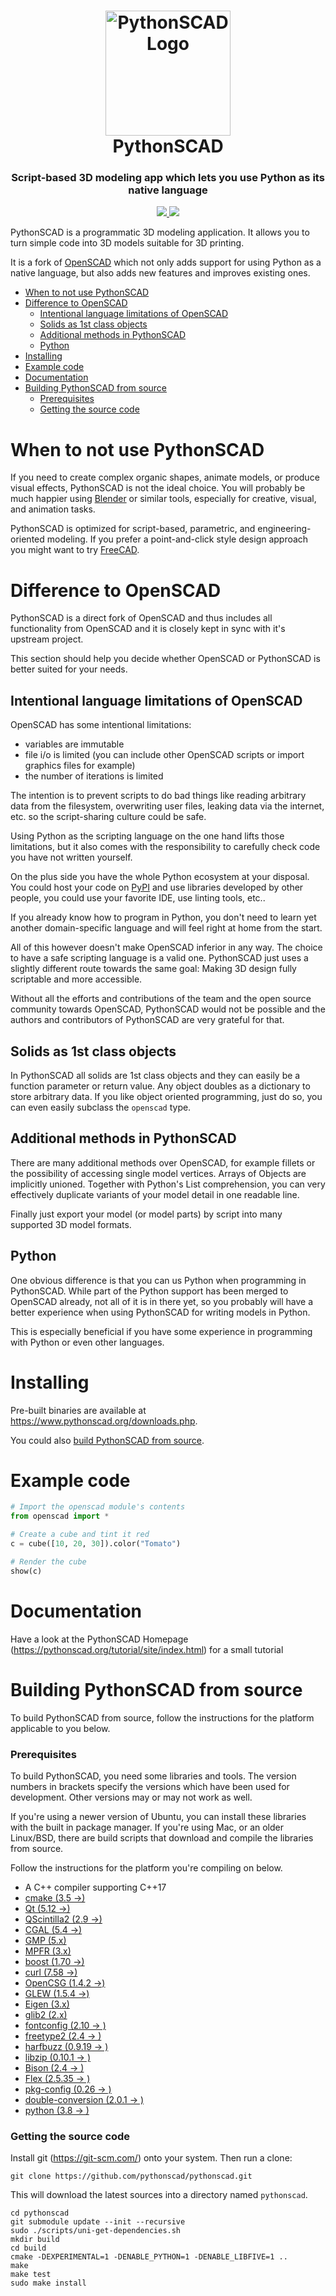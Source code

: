 <h1 align="center">
  <a href="https://pythonscad.org" target="_blank"><img src="https://pythonscad.org/pictures/plogo.PNG" alt="PythonSCAD Logo" width="200"></a>
  <br>
  PythonSCAD
  <br>
</h1>
<h3 align="center">Script-based 3D modeling app which lets you use Python as its
native language</h3>

<p align="center">
<a href="https://www.reddit.com/r/OpenPythonSCAD/" target="_blank">
<img src="https://img.shields.io/badge/Reddit-FF4500?logo=reddit&logoColor=white"/>
</a>
<a href="https://pythonscad.org" target="_blank">
<img src="https://img.shields.io/badge/Website-3776AB?logo=Python&logoColor=white"/>
</a>
</p>


PythonSCAD is a programmatic 3D modeling application. It allows you to turn simple code into 3D models suitable for 3D printing.

It is a fork of [OpenSCAD](https://openscad.org) which not only adds support for using Python as a native language, but also adds new features and improves existing ones.

- [When to not use PythonSCAD](#when-to-not-use-pythonscad)
- [Difference to OpenSCAD](#difference-to-openscad)
  - [Intentional language limitations of OpenSCAD](#intentional-language-limitations-of-openscad)
  - [Solids as 1st class objects](#solids-as-1st-class-objects)
  - [Additional methods in PythonSCAD](#additional-methods-in-pythonscad)
  - [Python](#python)
- [Installing](#installing)
- [Example code](#example-code)
- [Documentation](#documentation)
- [Building PythonSCAD from source](#building-pythonscad-from-source)
    - [Prerequisites](#prerequisites)
    - [Getting the source code](#getting-the-source-code)


# When to not use PythonSCAD

If you need to create complex organic shapes, animate models, or produce visual effects, PythonSCAD is not the ideal choice. You will probably be much happier using [Blender](https://www.blender.org/) or similar tools, especially for creative, visual, and animation tasks.

PythonSCAD is optimized for script-based, parametric, and engineering-oriented modeling. If you prefer a point-and-click style design approach you might want to try [FreeCAD](https://www.freecad.org/).

# Difference to OpenSCAD

PythonSCAD is a direct fork of OpenSCAD and thus includes all functionality from OpenSCAD and it is closely kept in sync with it's upstream project.

This section should help you decide whether OpenSCAD or PythonSCAD is better suited for your needs.

## Intentional language limitations of OpenSCAD

OpenSCAD has some intentional limitations:

- variables are immutable
- file i/o is limited (you can include other OpenSCAD scripts or import graphics files for example)
- the number of iterations is limited

The intention is to prevent scripts to do bad things like reading arbitrary data from the filesystem, overwriting user files, leaking data via the internet, etc. so the script-sharing culture could be safe.

Using Python as the scripting language on the one hand lifts those limitations, but it also comes with the responsibility to carefully check code you have not written yourself.

On the plus side you have the whole Python ecosystem at your disposal. You could host your code on [PyPI](https://pypi.org/) and use libraries developed by other people, you could use your favorite IDE, use linting tools, etc..

If you already know how to program in Python, you don't need to learn yet another domain-specific language and will feel right at home from the start.

All of this however doesn't make OpenSCAD inferior in any way. The choice to have a safe scripting language is a valid one. PythonSCAD just uses a slightly different route towards the same goal: Making 3D design fully scriptable and more accessible.

Without all the efforts and contributions of the team and the open source community towards OpenSCAD, PythonSCAD would not be possible and the authors and contributors of PythonSCAD are very grateful for that.

## Solids as 1st class objects

In PythonSCAD all solids are 1st class objects and they can easily be a function parameter or return value. Any object doubles as a dictionary to store arbitrary data. If you like object oriented programming, just do so, you can even easily subclass the `openscad` type.

## Additional methods in PythonSCAD

There are many additional methods over OpenSCAD, for example fillets or the possibility of accessing single model vertices. Arrays of Objects are implicitly unioned. Together with Python's List comprehension, you can very effectively duplicate variants of your model detail in one readable line.

Finally just export your model (or model parts) by script into many supported 3D model formats.

## Python

One obvious difference is that you can us Python when programming in PythonSCAD. While part of the Python support has been merged to OpenSCAD already, not all of it is in there yet, so you probably will have a better experience when using PythonSCAD for writing models in Python.

This is especially beneficial if you have some experience in programming with Python or even other languages.

# Installing

Pre-built binaries are available at <https://www.pythonscad.org/downloads.php>.

You could also [build PythonSCAD from source](#building-pythonscad-from-source).

# Example code

```python
# Import the openscad module's contents
from openscad import *

# Create a cube and tint it red
c = cube([10, 20, 30]).color("Tomato")

# Render the cube
show(c)
```

# Documentation

Have a look at the PythonSCAD Homepage (https://pythonscad.org/tutorial/site/index.html) for a small tutorial

# Building PythonSCAD from source

To build PythonSCAD from source, follow the instructions for the
platform applicable to you below.

### Prerequisites

To build PythonSCAD, you need some libraries and tools. The version numbers in brackets specify the versions which have been used for development. Other versions may or may not work as well.

If you're using a newer version of Ubuntu, you can install these libraries with the built in package manager. If you're using Mac, or an older Linux/BSD, there are build scripts that download and compile the libraries from source.

Follow the instructions for the platform you're compiling on below.

* A C++ compiler supporting C++17
* [cmake (3.5 ->)](https://cmake.org/)
* [Qt (5.12 ->)](https://qt.io/)
* [QScintilla2 (2.9 ->)](https://riverbankcomputing.com/software/qscintilla/)
* [CGAL (5.4 ->)](https://www.cgal.org/)
* [GMP (5.x)](https://gmplib.org/)
* [MPFR (3.x)](https://www.mpfr.org/)
* [boost (1.70 ->)](https://www.boost.org/)
* [curl (7.58 ->)](https://curl.se/)
* [OpenCSG (1.4.2 ->)](http://www.opencsg.org/)
* [GLEW (1.5.4 ->)](http://glew.sourceforge.net/)
* [Eigen (3.x)](https://eigen.tuxfamily.org/)
* [glib2 (2.x)](https://developer.gnome.org/glib/)
* [fontconfig (2.10 -> )](https://fontconfig.org/)
* [freetype2 (2.4 -> )](https://freetype.org/)
* [harfbuzz (0.9.19 -> )](https://www.freedesktop.org/wiki/Software/HarfBuzz/)
* [libzip (0.10.1 -> )](https://libzip.org/)
* [Bison (2.4 -> )](https://www.gnu.org/software/bison/)
* [Flex (2.5.35 -> )](http://flex.sourceforge.net/)
* [pkg-config (0.26 -> )](https://www.freedesktop.org/wiki/Software/pkg-config/)
* [double-conversion (2.0.1 -> )](https://github.com/google/double-conversion/)
* [python (3.8 -> )](https://github.com/python/cpython/)

### Getting the source code

Install git (https://git-scm.com/) onto your system. Then run a clone:

    git clone https://github.com/pythonscad/pythonscad.git

This will download the latest sources into a directory named `pythonscad`.

```shell
cd pythonscad
git submodule update --init --recursive
sudo ./scripts/uni-get-dependencies.sh
mkdir build
cd build
cmake -DEXPERIMENTAL=1 -DENABLE_PYTHON=1 -DENABLE_LIBFIVE=1 ..
make
make test
sudo make install
```
